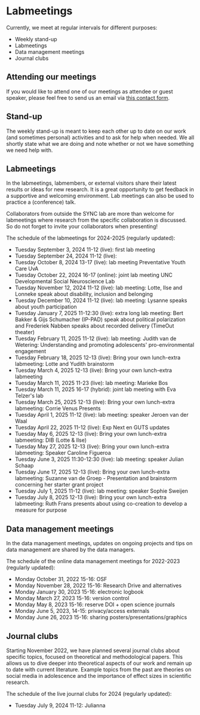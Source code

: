 # Labmeetings

Currently, we meet at regular intervals for different purposes:

<ul>

<li>Weekly stand-up</li>

<li>Labmeetings</li>

<li>Data management meetings</li>

<li>Journal clubs</li>

</ul>

## Attending our meetings

If you would like to attend one of our meetings as attendee or guest speaker, please feel free to send us an email via [this contact form](https://erasmus-synclab.nl/contact/).

## Stand-up

The weekly stand-up is meant to keep each other up to date on our work (and sometimes personal) activities and to ask for help when needed. We all shortly state what we are doing and note whether or not we have something we need help with.

## Labmeetings

In the labmeetings, labmembers, or external visitors share their latest results or ideas for new research. It is a great opportunity to get feedback in a supportive and welcoming environment. Lab meetings can also be used to practice a (conference) talk.

Collaborators from outside the SYNC lab are more than welcome for labmeetings where research from the specific collaboration is discussed. So do not forget to invite your collaborators when presenting!

The schedule of the labmeetings for 2024-2025 (regularly updated):

<ul>

<li>Tuesday September 3, 2024 11-12 (live): first lab meeting</li>

<li>Tuesday September 24, 2024 11-12 (live):</li>

<li>Tuesday October 8, 2024 13-17 (live): lab meeting Preventative Youth Care UvA</li>

<li>Tuesday October 22, 2024 16-17 (online): joint lab meeting UNC Developmental Social Neuroscience Lab</li>

<li>Tuesday November 12, 2024 11-12 (live): lab meeting: Lotte, Ilse and Lonneke speak about disability, inclusion and belonging</li>

<li>Tuesday December 10, 2024 11-12 (live): lab meeting: Lysanne speaks about youth participation</li>

<li>Tuesday January 7, 2025 11-12:30 (live): extra long lab meeting: Bert Bakker & Gijs Schumacher (IP-PAD) speak about political polarization and Frederiek Nabben speaks about recorded delivery (TimeOut theater)</li>

<li>Tuesday February 11, 2025 11-12 (live): lab meeting: Judith van de Wetering: Understanding and promoting adolescents' pro-environmental engagement </li>

<li>Tuesday February 18, 2025 12-13 (live): Bring your own lunch-extra labmeeting: Lotte and Yudith brainstorm </li>

<li>Tuesday March 4, 2025 12-13 (live): Bring your own lunch-extra labmeeting </li>

<li>Tuesday March 11, 2025 11-23 (live): lab meeting: Marieke Bos </li>

<li>Tuesday March 11, 2025 16-17 (hybrid): joint lab meeting with Eva Telzer's lab </li>

<li>Tuesday March 25, 2025 12-13 (live): Bring your own lunch-extra labmeeting: Corrie Venus Presents </li>

<li>Tuesday April 1, 2025 11-12 (live): lab meeting: speaker Jeroen van der Waal </li>

<li>Tuesday April 22, 2025 11-12 (live): Exp Next en GUTS updates </li>

<li>Tuesday May 6, 2025 12-13 (live): Bring your own lunch-extra labmeeting: DIB (Lotte & Ilse) </li>

<li>Tuesday May 27, 2025 12-13 (live): Bring your own lunch-extra labmeeting: Speaker Caroline Figueroa </li>

<li>Tuesday June 3, 2025 11:30-12:30 (live): lab meeting: speaker Julian Schaap </li>

<li>Tuesday June 17, 2025 12-13 (live): Bring your own lunch-extra labmeeting: Suzanne van de Groep - Presentation and brainstorm concerning her starter grant project </li>

<li>Tuesday July 1, 2025 11-12 (live): lab meeting: speaker Sophie Sweijen </li>

<li>Tuesday July 8, 2025 12-13 (live): Bring your own lunch-extra labmeeting: Ruth Frans presents about using co-creation to develop a measure for purpose </li>

</ul>

## Data management meetings

In the data management meetings, updates on ongoing projects and tips on data management are shared by the data managers.

The schedule of the online data management meetings for 2022-2023 (regularly updated):

<ul>

<li>Monday October 31, 2022 15-16: OSF</li>

<li>Monday November 28, 2022 15-16: Research Drive and alternatives</li>

<li>Monday January 30, 2023 15-16: electronic logbook</li>

<li>Monday March 27, 2023 15-16: version control</li>

<li>Monday May 8, 2023 15-16: reserve DOI + open science journals</li>

<li>Monday June 5, 2023, 14-15: privacy/access externals</li>

<li>Monday June 26, 2023 15-16: sharing posters/presentations/graphics</li>

</ul>

## Journal clubs

Starting November 2022, we have planned several journal clubs about specific topics, focused on theoretical and methodological papers. This allows us to dive deeper into theoretical aspects of our work and remain up to date with current literature. Example topics from the past are theories on social media in adolescence and the importance of effect sizes in scientific research.

The schedule of the live journal clubs for 2024 (regularly updated):

<ul>

<li>Tuesday July 9, 2024 11-12: Julianna</li>

</ul>
